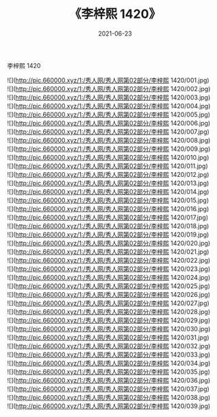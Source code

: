 ﻿---
layout: post
title:  《李梓熙 1420》
date:   2021-06-23
img: http://pic.660000.xyz/1:/秀人网/秀人网第02部分/李梓熙 1420/000.jpg
categories: [美女, 清纯, 唯美]
---

李梓熙 1420

  ![](http://pic.660000.xyz/1:/秀人网/秀人网第02部分/李梓熙 1420/001.jpg) <br> ![](http://pic.660000.xyz/1:/秀人网/秀人网第02部分/李梓熙 1420/002.jpg) <br> ![](http://pic.660000.xyz/1:/秀人网/秀人网第02部分/李梓熙 1420/003.jpg) <br> ![](http://pic.660000.xyz/1:/秀人网/秀人网第02部分/李梓熙 1420/004.jpg) <br> ![](http://pic.660000.xyz/1:/秀人网/秀人网第02部分/李梓熙 1420/005.jpg) <br> ![](http://pic.660000.xyz/1:/秀人网/秀人网第02部分/李梓熙 1420/006.jpg) <br> ![](http://pic.660000.xyz/1:/秀人网/秀人网第02部分/李梓熙 1420/007.jpg) <br> ![](http://pic.660000.xyz/1:/秀人网/秀人网第02部分/李梓熙 1420/008.jpg) <br> ![](http://pic.660000.xyz/1:/秀人网/秀人网第02部分/李梓熙 1420/009.jpg) <br> ![](http://pic.660000.xyz/1:/秀人网/秀人网第02部分/李梓熙 1420/010.jpg) <br> ![](http://pic.660000.xyz/1:/秀人网/秀人网第02部分/李梓熙 1420/011.jpg) <br> ![](http://pic.660000.xyz/1:/秀人网/秀人网第02部分/李梓熙 1420/012.jpg) <br> ![](http://pic.660000.xyz/1:/秀人网/秀人网第02部分/李梓熙 1420/013.jpg) <br> ![](http://pic.660000.xyz/1:/秀人网/秀人网第02部分/李梓熙 1420/014.jpg) <br> ![](http://pic.660000.xyz/1:/秀人网/秀人网第02部分/李梓熙 1420/015.jpg) <br> ![](http://pic.660000.xyz/1:/秀人网/秀人网第02部分/李梓熙 1420/016.jpg) <br> ![](http://pic.660000.xyz/1:/秀人网/秀人网第02部分/李梓熙 1420/017.jpg) <br> ![](http://pic.660000.xyz/1:/秀人网/秀人网第02部分/李梓熙 1420/018.jpg) <br> ![](http://pic.660000.xyz/1:/秀人网/秀人网第02部分/李梓熙 1420/019.jpg) <br> ![](http://pic.660000.xyz/1:/秀人网/秀人网第02部分/李梓熙 1420/020.jpg) <br> ![](http://pic.660000.xyz/1:/秀人网/秀人网第02部分/李梓熙 1420/021.jpg) <br> ![](http://pic.660000.xyz/1:/秀人网/秀人网第02部分/李梓熙 1420/022.jpg) <br> ![](http://pic.660000.xyz/1:/秀人网/秀人网第02部分/李梓熙 1420/023.jpg) <br> ![](http://pic.660000.xyz/1:/秀人网/秀人网第02部分/李梓熙 1420/024.jpg) <br> ![](http://pic.660000.xyz/1:/秀人网/秀人网第02部分/李梓熙 1420/025.jpg) <br> ![](http://pic.660000.xyz/1:/秀人网/秀人网第02部分/李梓熙 1420/026.jpg) <br> ![](http://pic.660000.xyz/1:/秀人网/秀人网第02部分/李梓熙 1420/027.jpg) <br> ![](http://pic.660000.xyz/1:/秀人网/秀人网第02部分/李梓熙 1420/028.jpg) <br> ![](http://pic.660000.xyz/1:/秀人网/秀人网第02部分/李梓熙 1420/029.jpg) <br> ![](http://pic.660000.xyz/1:/秀人网/秀人网第02部分/李梓熙 1420/030.jpg) <br> ![](http://pic.660000.xyz/1:/秀人网/秀人网第02部分/李梓熙 1420/031.jpg) <br> ![](http://pic.660000.xyz/1:/秀人网/秀人网第02部分/李梓熙 1420/032.jpg) <br> ![](http://pic.660000.xyz/1:/秀人网/秀人网第02部分/李梓熙 1420/033.jpg) <br> ![](http://pic.660000.xyz/1:/秀人网/秀人网第02部分/李梓熙 1420/034.jpg) <br> ![](http://pic.660000.xyz/1:/秀人网/秀人网第02部分/李梓熙 1420/035.jpg) <br> ![](http://pic.660000.xyz/1:/秀人网/秀人网第02部分/李梓熙 1420/036.jpg) <br> ![](http://pic.660000.xyz/1:/秀人网/秀人网第02部分/李梓熙 1420/037.jpg) <br> ![](http://pic.660000.xyz/1:/秀人网/秀人网第02部分/李梓熙 1420/038.jpg) <br> ![](http://pic.660000.xyz/1:/秀人网/秀人网第02部分/李梓熙 1420/039.jpg) <br>